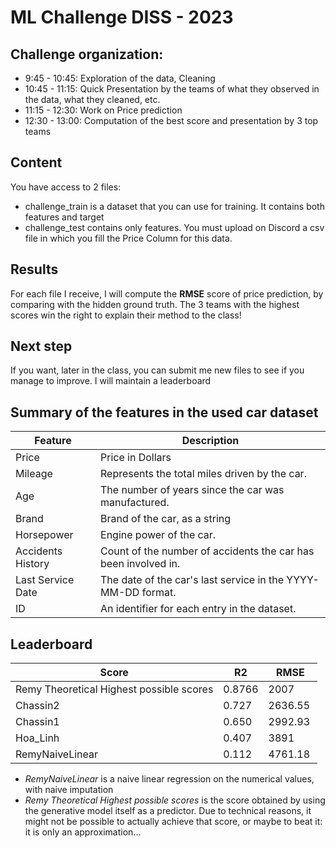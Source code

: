 # ML Challenge DISS - 2023

## Challenge organization:
* 9:45 - 10:45: Exploration of the data, Cleaning
* 10:45 - 11:15: Quick Presentation by the teams of what they observed in the data, what they cleaned, etc.
* 11:15 - 12:30: Work on Price prediction
* 12:30 - 13:00: Computation of the best score and presentation by 3 top teams

## Content
You have access to 2 files: 
* challenge_train is a dataset that you can use for training. It contains both features and target
* challenge_test contains only features. You must upload on Discord a csv file in which you fill the Price Column for this data.

## Results
For each file I receive, I will compute the **RMSE** score of price prediction, by comparing with the hidden ground truth. The 3 teams with the highest scores win the right to explain their method to the class!

## Next step
If you want, later in the class, you can submit me new files to see if you manage to improve. I will maintain a leaderboard

## Summary of the features in the used car dataset

| **Feature**                | **Description**                                                                                     |
|----------------------------|-----------------------------------------------------------------------------------------------------|
| Price                    | Price in Dollars                                                     |
| Mileage                    | Represents the total miles driven by the car.                                                       |
| Age                        | The number of years since the car was manufactured.                                                 |
| Brand                      | Brand of the car, as a string                               |
| Horsepower                 | Engine power of the car.                                                                            |
| Accidents History          | Count of the number of accidents the car has been involved in.                                      |
| Last Service Date          | The date of the car's last service in the YYYY-MM-DD format.                                        |
| ID                         | An  identifier for each entry in the dataset.|


## Leaderboard

| **Score**                | **R2**                 |    **RMSE**     |
|----------------------------|--------------|----------------------------|
| Remy Theoretical Highest possible scores | 0.8766 | 2007 |
|Chassin2 |0.727|2636.55|
|Chassin1 |0.650 |2992.93 |
|Hoa_Linh |0.407|3891|
| RemyNaiveLinear | 0.112 | 4761.18 |

* *RemyNaiveLinear* is a naive linear regression on the numerical values, with naive imputation
* *Remy Theoretical Highest possible scores* is the score obtained by using the generative model itself as a predictor. Due to technical reasons, it might not be possible to actually achieve that score, or maybe to beat it: it is only an approximation...

